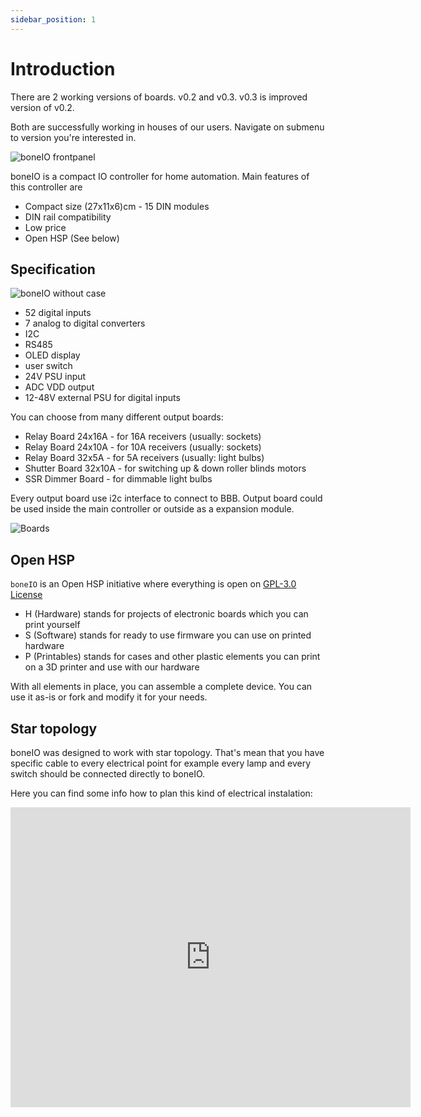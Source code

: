 ```yaml
---
sidebar_position: 1
---
```


# Introduction

There are 2 working versions of boards. v0.2 and v0.3. v0.3 is improved version of v0.2.

Both are successfully working in houses of our users.
Navigate on submenu to version you're interested in.

![boneIO frontpanel](/img/frontpanel.jpg)

boneIO is a compact IO controller for home automation. Main features of this controller are

- Compact size (27x11x6)cm - 15 DIN modules
- DIN rail compatibility
- Low price
- Open HSP (See below)

## Specification

![boneIO without case](/img/boneIO_v0_2_full_without_case.jpg)

- 52 digital inputs
- 7 analog to digital converters
- I2C
- RS485
- OLED display
- user switch
- 24V PSU input
- ADC VDD output
- 12-48V external PSU for digital inputs

You can choose from many different output boards:

- Relay Board 24x16A - for 16A receivers (usually: sockets)
- Relay Board 24x10A - for 10A receivers (usually: sockets)
- Relay Board 32x5A - for 5A receivers (usually: light bulbs)
- Shutter Board 32x10A - for switching up & down roller blinds motors
- SSR Dimmer Board - for dimmable light bulbs

Every output board use i2c interface to connect to BBB. Output board could be used inside the main controller or outside as a expansion module.

![Boards](/img/boards.jpg)

## Open HSP

`boneIO` is an Open HSP initiative where everything is open on [GPL-3.0 License](https://github.com/boneIO-eu/boneIO/blob/main/LICENSE)

- H (Hardware) stands for projects of electronic boards which you can print yourself
- S (Software) stands for ready to use firmware you can use on printed hardware
- P (Printables) stands for cases and other plastic elements you can print on a 3D printer and use with our hardware

With all elements in place, you can assemble a complete device. You can use it as-is or fork and modify it for your needs.

## Star topology

boneIO was designed to work with star topology. That's mean that you have specific cable to every electrical point for example every lamp and every switch should be connected directly to boneIO.

Here you can find some info how to plan this kind of electrical instalation:

<iframe src="https://www.youtube.com/embed/6winSE5_7IE" frameborder="0" allowfullscreen="true" webkitallowfullscreen="true" mozallowfullscreen="true" width="640" height="480"></iframe>

